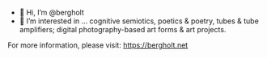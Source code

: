 - 👋 Hi, I’m @bergholt
- 👀 I’m interested in ... cognitive semiotics, poetics & poetry, tubes & tube amplifiers; digital photography-based art forms & art projects.

<!---
bergholt/bergholt is a ✨ special ✨ repository because its `README.md` (this file) appears on your GitHub profile.
You can click the Preview link to take a look at your changes.
--->

For more information, please visit:
https://bergholt.net
